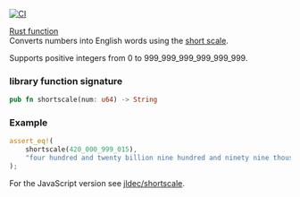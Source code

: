 [![CI](https://github.com/jldec/shortscale-rs/workflows/CI/badge.svg)](https://github.com/jldec/shortscale-rs/actions)

[Rust function](https://docs.rs/shortscale)  
Converts numbers into English words using the [short scale](https://en.wikipedia.org/wiki/Long_and_short_scales#Comparison).

Supports positive integers from 0 to 999_999_999_999_999_999.

### library function signature
```rust
pub fn shortscale(num: u64) -> String
```

### Example
```rust
assert_eq!(
    shortscale(420_000_999_015),
    "four hundred and twenty billion nine hundred and ninety nine thousand and fifteen"
);
```

For the JavaScript version see [jldec/shortscale](https://github.com/jldec/shortscale).
